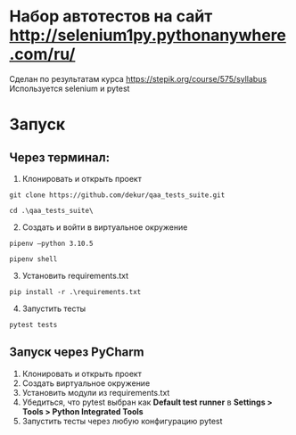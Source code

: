 # Набор автотестов на сайт http://selenium1py.pythonanywhere.com/ru/

Сделан по результатам курса https://stepik.org/course/575/syllabus
Используется selenium и pytest

# Запуск
## Через терминал:
1. Клонировать и открыть проект
```
git clone https://github.com/dekur/qaa_tests_suite.git
```
```
cd .\qaa_tests_suite\
```
2. Создать и войти в виртуальное окружение
```
pipenv —python 3.10.5
```
```
pipenv shell
```
3. Установить requirements.txt
```
pip install -r .\requirements.txt
```
4. Запустить тесты
```
pytest tests
```
## Запуск через PyCharm
1. Клонировать и открыть проект
2. Создать виртуальное окружение
3. Установить модули из requirements.txt
4. Убедиться, что pytest выбран как **Default test runner** в **Settings > Tools > Python Integrated Tools**
5. Запустить тесты через любую конфигурацию pytest
